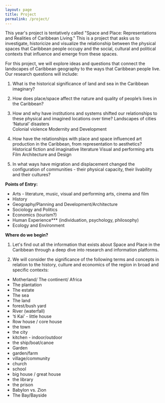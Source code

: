 ```yaml
---
layout: page
title: Project
permalink: /project/
---
```


This year's project is tentatively called "Space and Place: Representations and Realities of Caribbean Living." This is a project that asks us to investigate, historicize and visualize the relationship between the physical spaces that Caribbean people occupy and the social, cultural and political contexts that influence and emerge from these spaces.  

For this project, we will explore ideas and questions that connect the landscapes of Caribbean geography to the ways that Caribbean people live. Our research questions will include:  

1) What is the historical significance of land and sea in the Caribbean imaginary? 
2) How does place/space affect the nature and quality of people’s lives in the Caribbean? 
3) How and why have institutions and systems shifted our relationships to these physical and imagined locations over time? 
Landscapes of cities 
‘Natural’ disasters  
Colonial violence 
Modernity and Development

4) How have the relationships with place and space influenced art production in the Caribbean, from representation to aesthetics? 
Historical fiction and imaginative literature 
Visual and performing arts
Film 
Architecture and Design

5) In what ways have migration and displacement changed the configuration of communities - their physical capacity, their livability and their cultures?  


__Points of Entry:__  
* Arts - literature, music, visual and performing arts, cinema and film
* History
* Geography/Planning and Development/Architecture
* Sociology and Politics
* Economics (tourism?)
* Human Experience*** (individuation, psychology, philosophy)
* Ecology and Environment


__Where do we begin?__  
1) Let's find out all the information that exists about Space and Place in the Caribbean through a deep dive into research and information platforms.

2) We will consider the significance of the following terms and concepts in relation to the history, culture and economics of the region in broad and specific contexts: 
* Motherland/ The continent/ Africa
* The plantation
* The estate
* The sea
* The land
* forest/bush yard
* River (waterfall)
* ‘ti Kai’ - little house
* Row house / core house
* the town
* the city
* kitchen - indoor/outdoor
* the ship/boat/canoe
* Garden 
* garden/farm 
* village/community
* church
* school
* big house / great house
* the library
* the prison
* Babylon vs. Zion 
* The Bay/Bayside
